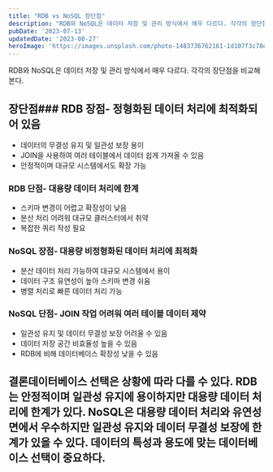 ```yaml
---
title: "RDB vs NoSQL 장단점"
description: "RDB와 NoSQL은 데이터 저장 및 관리 방식에서 매우 다르다. 각각의 장단점을 비교해 본다.   장단점   RDB 장점   * 정형화된 데이터 처리에 최적화되어 있음  * 데이터의 무결성 유지 및 일관성 보장 용이  * JOIN을 사용하여 여러 테이블에서 데이터 쉽게 가져올 수 있음..."
pubDate: '2023-07-13'
updatedDate: '2023-08-27'
heroImage: 'https://images.unsplash.com/photo-1483736762161-1d107f3c78e1?crop=entropy&cs=tinysrgb&fit=max&fm=jpg&ixid=M3wxMTc3M3wwfDF8c2VhcmNofDJ8fGRhdGFiYXNlfGVufDB8fHx8MTY5MzExNzYxN3ww&ixlib=rb-4.0.3&q=80&w=2000'
---
```


RDB와 NoSQL은 데이터 저장 및 관리 방식에서 매우 다르다. 각각의 장단점을 비교해 본다.
## 장단점### RDB 장점- 정형화된 데이터 처리에 최적화되어 있음
- 데이터의 무결성 유지 및 일관성 보장 용이
- JOIN을 사용하여 여러 테이블에서 데이터 쉽게 가져올 수 있음
- 안정적이며 대규모 시스템에서도 확장 가능
### RDB 단점- 대용량 데이터 처리에 한계
- 스키마 변경이 어렵고 확장성이 낮음
- 분산 처리 어려워 대규모 클러스터에서 취약
- 복잡한 쿼리 작성 필요
### NoSQL 장점- 대용량 비정형화된 데이터 처리에 최적화
- 분산 데이터 처리 가능하여 대규모 시스템에서 용이
- 데이터 구조 유연성이 높아 스키마 변경 쉬움
- 병렬 처리로 빠른 데이터 처리 가능
### NoSQL 단점- JOIN 작업 어려워 여러 테이블 데이터 제약
- 일관성 유지 및 데이터 무결성 보장 어려울 수 있음
- 데이터 저장 공간 비효율성 높을 수 있음
- RDB에 비해 데이터베이스 확장성 낮을 수 있음
## 결론데이터베이스 선택은 상황에 따라 다를 수 있다. RDB는 안정적이며 일관성 유지에 용이하지만 대용량 데이터 처리에 한계가 있다. NoSQL은 대용량 데이터 처리와 유연성 면에서 우수하지만 일관성 유지와 데이터 무결성 보장에 한계가 있을 수 있다. 데이터의 특성과 용도에 맞는 데이터베이스 선택이 중요하다.